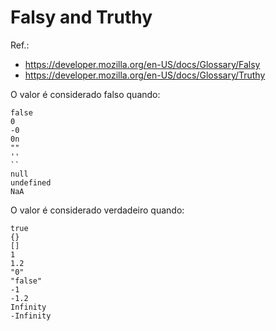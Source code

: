 # Falsy and Truthy

Ref.:

- https://developer.mozilla.org/en-US/docs/Glossary/Falsy
- https://developer.mozilla.org/en-US/docs/Glossary/Truthy

O valor é considerado falso quando:

```
false
0
-0
0n
""
''
``
null
undefined
NaA
```

O valor é considerado verdadeiro quando:

```
true
{}
[]
1
1.2
"0"
"false"
-1
-1.2
Infinity
-Infinity
```